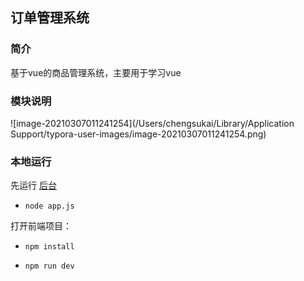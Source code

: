 ## 订单管理系统

### 简介

基于vue的商品管理系统，主要用于学习vue

### 模块说明

![image-20210307011241254](/Users/chengsukai/Library/Application Support/typora-user-images/image-20210307011241254.png)

### 本地运行

先运行 [后台](https://github.com/sukai-cheng/vueShop-api-server)

* `node app.js` 

打开前端项目：

* `npm install `

* `npm run dev`

  

